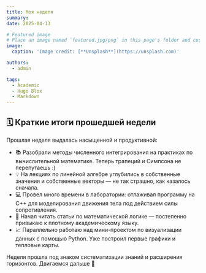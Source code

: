 ```yaml
---
title: Моя неделя
summary: 
date: 2025-04-13

# Featured image
# Place an image named `featured.jpg/png` in this page's folder and customize its options here.
image:
  caption: 'Image credit: [**Unsplash**](https://unsplash.com)'

authors:
  - admin

tags:
  - Academic
  - Hugo Blox
  - Markdown
---
```


## 🗓️ Краткие итоги прошедшей недели

Прошлая неделя выдалась насыщенной и продуктивной:

- 📚 Разобрали методы численного интегрирования на практиках по вычислительной математике. Теперь трапеций и Симпсона не перепутаешь :)
- 💡 На лекциях по линейной алгебре углубились в собственные значения и собственные векторы — не так страшно, как казалось сначала.
- 💻 Провел много времени в лаборатории: отлаживал программу на C++ для моделирования движения тела под действием силы сопротивления.
- 🧠 Начал читать статьи по математической логике — постепенно привыкаю к плотному академическому языку.
- 📈 Параллельно работаю над мини-проектом по визуализации данных с помощью Python. Уже построил первые графики и тепловые карты.

Неделя прошла под знаком систематизации знаний и расширения горизонтов. Двигаемся дальше 🚀


